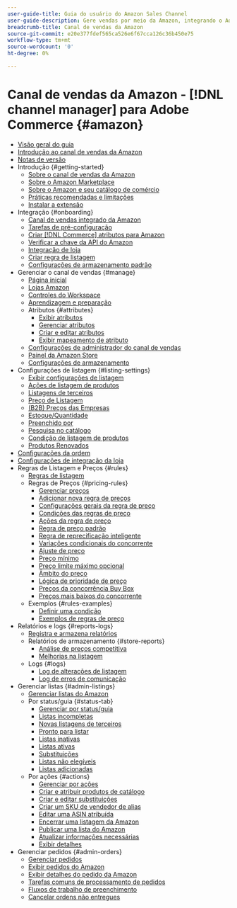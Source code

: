 ```yaml
---
user-guide-title: Guia do usuário do Amazon Sales Channel
user-guide-description: Gere vendas por meio da Amazon, integrando o Adobe Commerce ou o Magento Open Source com seu [!DNL Amazon Seller Central] conta.
breadcrumb-title: Canal de vendas da Amazon
source-git-commit: e20e377fdef565ca526e6f67cca126c36b450e75
workflow-type: tm+mt
source-wordcount: '0'
ht-degree: 0%

---
```



# Canal de vendas da Amazon - [!DNL channel manager] para Adobe Commerce {#amazon}

- [Visão geral do guia](guide-overview.md)
- [Introdução ao canal de vendas da Amazon](overview.md)
- [Notas de versão](release-notes.md)
- Introdução {#getting-started}
   - [Sobre o canal de vendas da Amazon](about-amazon-sales-channel.md)
   - [Sobre o Amazon Marketplace](about-amazon-marketplace.md)
   - [Sobre o Amazon e seu catálogo de comércio](about-listings-and-catalog.md)
   - [Práticas recomendadas e limitações](amazon-best-practices.md)
   - [Instalar a extensão](install.md)
- Integração {#onboarding}
   - [Canal de vendas integrado da Amazon](amazon-onboarding-home.md)
   - [Tarefas de pré-configuração](amazon-pre-setup-tasks.md)
   - [Criar [!DNL Commerce] atributos para Amazon](ob-creating-magento-attributes.md)
   - [Verificar a chave da API do Amazon](amazon-verify-api-key.md)
   - [Integração de loja](store-integration.md)
   - [Criar regra de listagem](ob-create-listing-rule.md)
   - [Configurações de armazenamento padrão](default-store-settings.md)
- Gerenciar o canal de vendas {#manage}
   - [Página inicial](amazon-sales-channel-home.md)
   - [Lojas Amazon](managing-stores.md)
   - [Controles do Workspace](workspace-controls.md)
   - [Aprendizagem e preparação](learning-preparation.md)
   - Atributos {#attributes}
      - [Exibir atributos](attributes-view.md)
      - [Gerenciar atributos](managing-attributes.md)
      - [Criar e editar atributos](creating-attributes.md)
      - [Exibir mapeamento de atributo](amazon-matching-attributes-values.md)
   - [Configurações de administrador do canal de vendas](sales-channel-settings.md)
   - [Painel da Amazon Store](amazon-store-dashboard.md)
   - [Configurações de armazenamento](ob-store-review.md)
- Configurações de listagem {#listing-settings}
   - [Exibir configurações de listagem](listing-settings.md)
   - [Ações de listagem de produtos](product-listing-actions.md)
   - [Listagens de terceiros](third-party-listing-settings.md)
   - [Preço de Listagem](listing-price.md)
   - [(B2B) Preços das Empresas](business-pricing.md)
   - [Estoque/Quantidade](stock-quantity.md)
   - [Preenchido por](fulfilled-by.md)
   - [Pesquisa no catálogo](catalog-search.md)
   - [Condição de listagem de produtos](product-listing-condition.md)
   - [Produtos Renovados](renewed-products.md)
- [Configurações da ordem](order-settings.md)
- [Configurações de integração da loja](store-integration-settings.md)
- Regras de Listagem e Preços {#rules}
   - [Regras de listagem](listing-rules.md)
   - Regras de Preços {#pricing-rules}
      - [Gerenciar preços](pricing-products.md)
      - [Adicionar nova regra de preços](add-pricing-rule.md)
      - [Configurações gerais da regra de preço](pricing-rule-general-settings.md)
      - [Condições das regras de preço](pricing-rule-conditions.md)
      - [Ações da regra de preço](pricing-rule-actions.md)
      - [Regra de preço padrão](standard-price-rules.md)
      - [Regra de reprecificação inteligente](intelligent-repricing-rules.md)
      - [Variações condicionais do concorrente](competitor-conditional-variances.md)
      - [Ajuste de preço](price-adjustment.md)
      - [Preço mínimo](floor-price.md)
      - [Preço limite máximo opcional](optional-ceiling-price.md)
      - [Âmbito do preço](price-scope.md)
      - [Lógica de prioridade de preço](price-priority-logic.md)
      - [Preços da concorrência Buy Box](buy-box-competitor-pricing.md)
      - [Preços mais baixos do concorrente](lowest-competitor-pricing.md)
   - Exemplos {#rules-examples}
      - [Definir uma condição](ob-define-condition-example.md)
      - [Exemplos de regras de preço](price-rule-examples.md)
- Relatórios e logs {#reports-logs}
   - [Registra e armazena relatórios](amazon-logs-reports.md)
   - Relatórios de armazenamento {#store-reports}
      - [Análise de preços competitiva](competitive-price-analysis.md)
      - [Melhorias na listagem](listing-improvements.md)
   - Logs {#logs}
      - [Log de alterações de listagem](listing-changes-log.md)
      - [Log de erros de comunicação](communication-errors-log.md)
- Gerenciar listas {#admin-listings}
   - [Gerenciar listas do Amazon](managing-product-listings.md)
   - Por status/guia {#status-tab}
      - [Gerenciar por status/guia](managing-listings-by-tab.md)
      - [Listas incompletas](incomplete-listings.md)
      - [Novas listagens de terceiros](new-third-party-listings.md)
      - [Pronto para listar](ready-to-list.md)
      - [Listas inativas](inactive-listings.md)
      - [Listas ativas](active-listings.md)
      - [Substituições](overrides.md)
      - [Listas não elegíveis](ineligible-listings.md)
      - [Listas adicionadas](ended-listings.md)
   - Por ações {#actions}
      - [Gerenciar por ações](managing-listings-by-action.md)
      - [Criar e atribuir produtos de catálogo](creating-assigning-catalog-products.md)
      - [Criar e editar substituições](creating-editing-overrides.md)
      - [Criar um SKU de vendedor de alias](create-alias-seller-sku.md)
      - [Editar uma ASIN atribuída](edit-assigned-asin.md)
      - [Encerrar uma listagem da Amazon](end-listings-manually.md)
      - [Publicar uma lista do Amazon](publish-listings-manually.md)
      - [Atualizar informações necessárias](amazon-manually-update-incomplete-listing.md)
      - [Exibir detalhes](product-listing-details.md)
- Gerenciar pedidos {#admin-orders}
   - [Gerenciar pedidos](managing-orders.md)
   - [Exibir pedidos do Amazon](amazon-orders-all.md)
   - [Exibir detalhes do pedido da Amazon](amazon-order-details.md)
   - [Tarefas comuns de processamento de pedidos](common-order-processing.md)
   - [Fluxos de trabalho de preenchimento](fulfillment-workflows.md)
   - [Cancelar ordens não entregues](cancel-unshipped-order.md)
